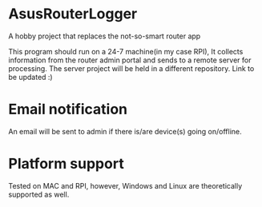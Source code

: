 # AsusRouterLogger
A hobby project that replaces the not-so-smart router app

This program should run on a 24-7 machine(in my case RPI), It collects information from the router admin portal and sends to a remote server for processing.
The server project will be held in a different repository. Link to be updated :)

# Email notification
An email will be sent to admin if there is/are device(s) going on/offline.

# Platform support
Tested on MAC and RPI, however, Windows and Linux are theoretically supported as well.

